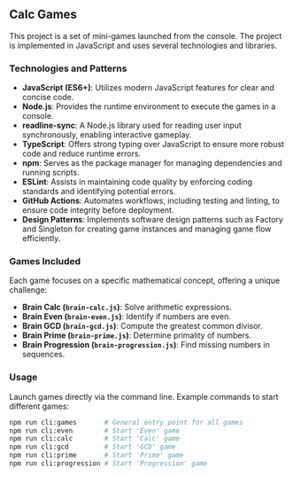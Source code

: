 
## Calc Games

This project is a set of mini-games launched from the console. The project is implemented in JavaScript and uses several technologies and libraries.

### Technologies and Patterns

- **JavaScript (ES6+)**: Utilizes modern JavaScript features for clear and concise code.
- **Node.js**: Provides the runtime environment to execute the games in a console.
- **readline-sync**: A Node.js library used for reading user input synchronously, enabling interactive gameplay.
- **TypeScript**: Offers strong typing over JavaScript to ensure more robust code and reduce runtime errors.
- **npm**: Serves as the package manager for managing dependencies and running scripts.
- **ESLint**: Assists in maintaining code quality by enforcing coding standards and identifying potential errors.
- **GitHub Actions**: Automates workflows, including testing and linting, to ensure code integrity before deployment.
- **Design Patterns**: Implements software design patterns such as Factory and Singleton for creating game instances and managing game flow efficiently.

### Games Included

Each game focuses on a specific mathematical concept, offering a unique challenge:

- **Brain Calc (`brain-calc.js`)**: Solve arithmetic expressions.
- **Brain Even (`brain-even.js`)**: Identify if numbers are even.
- **Brain GCD (`brain-gcd.js`)**: Compute the greatest common divisor.
- **Brain Prime (`brain-prime.js`)**: Determine primality of numbers.
- **Brain Progression (`brain-progression.js`)**: Find missing numbers in sequences.

### Usage
Launch games directly via the command line. Example commands to start different games:
```bash
npm run cli:games       # General entry point for all games
npm run cli:even        # Start 'Even' game
npm run cli:calc        # Start 'Calc' game
npm run cli:gcd         # Start 'GCD' game
npm run cli:prime       # Start 'Prime' game
npm run cli:progression # Start 'Progression' game
```
